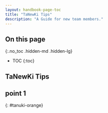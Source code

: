 ```yaml
---
layout: handbook-page-toc
title: "TaNewKi Tips"
description: "A Guide for new team members."
---
```


## On this page
{:.no_toc .hidden-md .hidden-lg}

- TOC
{:toc}

## TaNewKi Tips

## <i class="fab fa-gitlab fa-fw" style="color:rgb(252,109,38); font-size:.85em" aria-hidden="true"></i> point 1
{: #tanuki-orange}
